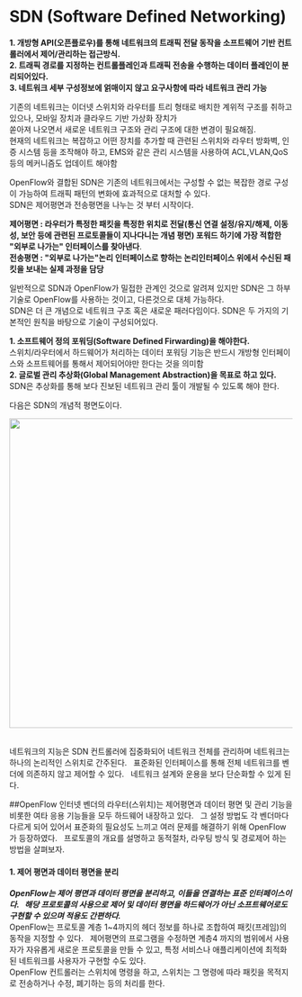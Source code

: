 # SDN (Software Defined Networking)
**1. 개방형 API(오픈플로우)를 통해 네트워크의 트래픽 전달 동작을 소프트웨어 기반 컨트롤러에서 제어/관리하는 접근방식.  
2. 트래픽 경로를 지정하는 컨트롤플레인과 트래픽 전송을 수행하는 데이터 플레인이 분리되어있다.  
3. 네트워크 세부 구성정보에 얽매이지 않고 요구사항에 따라 네트워크 관리 가능**  

기존의 네트워크는 이더넷 스위치와 라우터를 트리 형태로 배치한 계위적 구조를 취하고 있으나, 모바일 장치과 클라우드 기반 가상화 장치가  
쏟아져 나오면서 새로운 네트워크 구조와 관리 구조에 대한 변경이 필요해짐.  
현재의 네트워크는 복잡하고 어떤 장치를 추가할 때 관련된 스위치와 라우터 방화벽, 인증 시스템 등을 조작해야 하고, EMS와 같은 관리 시스템을 사용하여 ACL,VLAN,QoS 등의 메커니즘도 업데이트 해야함  

OpenFlow와 결합된 SDN은 기존의 네트워크에서는 구성할 수 없는 복잡한 경로 구성이 가능하여 트래픽 패턴의 변화에 효과적으로 대처할 수 있다.  
SDN은 제어평면과 전송평면을 나누는 것 부터 시작이다.  

**제어평면 : 라우터가 특정한 패킷을 특정한 위치로 전달(통신 연결 설정/유지/해제, 이동성, 보안 등에 관련된 프로토콜들이 지나다니는 개념 평면)
포워드 하기에 가장 적합한 "외부로 나가는" 인터페이스를 찾아낸다**.  
**전송평면 : "외부로 나가는"논리 인터페이스로 향하는 논리인터페이스 위에서 수신된 패킷을 보내는 실제 과정을 담당**

일반적으로 SDN과 OpenFlow가 밀접한 관계인 것으로 알려져 있지만 SDN은 그 하부 기술로 OpenFlow를 사용하는 것이고, 다른것으로 대체 가능하다.  
SDN은 더 큰 개념으로 네트워크 구조 혹은 새로운 패러다임이다. SDN은 두 가지의 기본적인 원칙을 바탕으로 기술이 구성되어있다.  

**1. 소프트웨어 정의 포워딩(Software Defined Firwarding)을 해야한다.**  
스위치/라우터에서 하드웨어가 처리하는 데이터 포워딩 기능은 반드시 개방형 인터페이스와 소프트웨어를 통해서 제어되어야만 한다는 것을 의미함  
**2. 글로벌 관리 추상화(Global Management Abstraction)을 목표로 하고 있다.**  
SDN은 추상화를 통해 보다 진보된 네트워크 관리 툴이 개발될 수 있도록 해야 한다.

다음은 SDN의 개념적 평면도이다.
<p align="center">
  <img src="https://i.imgur.com/jABzUn7.png" width="550"/>
</p><br/>
네트워크의 지능은 SDN 컨트롤러에 집중화되어 네트워크 전체를 관리하며 네트워크는 하나의 논리적인 스위치로 간주된다.  
표준화된 인터페이스를 통해 전체 네트워크를 벤더에 의존하지 않고 제어할 수 있다.  
네트워크 설계와 운용을 보다 단순화할 수 있게 된다.  

##OpenFlow
인터넷 벤더의 라우터(스위치)는 제어평면과 데이터 평면 및 관리 기능을 비롯한 여타 응용 기능들을 모두 하드웨어 내장하고 있다.  
그 설정 방법도 각 벤더마다 다르게 되어 있어서 표준화의 필요성도 느끼고 여러 문제를 해결하기 위해 OpenFlow가 등장하였다.  
프로토콜의 개요를 설명하고 동적절차, 라우팅 방식 및 경로제어 하는 방법을 살펴보자.  

#### 1. 제어 평면과 데이터 평면을 분리
***OpenFlow는 제어 평면과 데이터 평면을 분리하고, 이들을 연결하는 표준 인터페이스이다.  
해당 프로토콜의 사용으로 제어 및 데이터 평면을 하드웨어가 아닌 소프트웨어로도 구현할 수 있으며 적용도 간편하다.***  
OpenFlow는 프로토콜 계층 1~4까지의 헤더 정보를 하나로 조합하여 패킷(프레임)의 동작을 지정할 수 있다.  
제어평면의 프로그램을 수정하면 계층4 까지의 범위에서 사용자가 자유롭게 새로운 프로토콜을 만들 수 있고, 특정 서비스나 애플리케이션에 최적화된 네트워크를 사용자가 구현할 수도 있다.  
OpenFlow 컨트롤러는 스위치에 명령을 하고, 스위치는 그 명령에 따라 패킷을 목적지로 전송하거나 수정, 폐기하는 등의 처리를 한다.  






